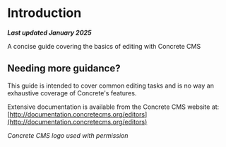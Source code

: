 # Introduction

_**Last updated January 2025**_

A concise guide covering the basics of editing with Concrete CMS

## Needing more guidance?

This guide is intended to cover common editing tasks and is no way an exhaustive coverage of Concrete's features.

Extensive documentation is available from the Concrete CMS website at: [http://documentation.concretecms.org/editors](http://documentation.concretecms.org/editors)

_Concrete CMS logo used with permission_
